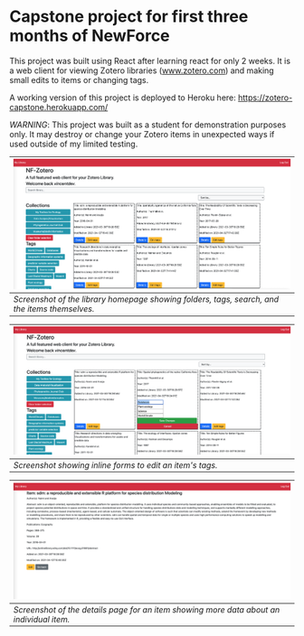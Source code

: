 # Capstone project for first three months of NewForce

This project was built using React after learning react for only 2 weeks. It is a web client for viewing Zotero libraries (www.zotero.com) and making small edits to items or changing tags.

A working version of this project is deployed to Heroku here: https://zotero-capstone.herokuapp.com/

*WARNING*: This project was built as a student for demonstration purposes only. It may destroy or change your Zotero items in unexpected ways if used outside of my limited testing. 

|![Homepage](/images/homepage.png)|
|---|
| *Screenshot of the library homepage showing folders, tags, search, and the items themselves.* |

|![Editing](/images/editing.png)|
|---|
| *Screenshot showing inline forms to edit an item's tags.* |

|![Items](/images/itempage.png)|
|---|
| *Screenshot of the details page for an item showing more data about an individual item.* |
